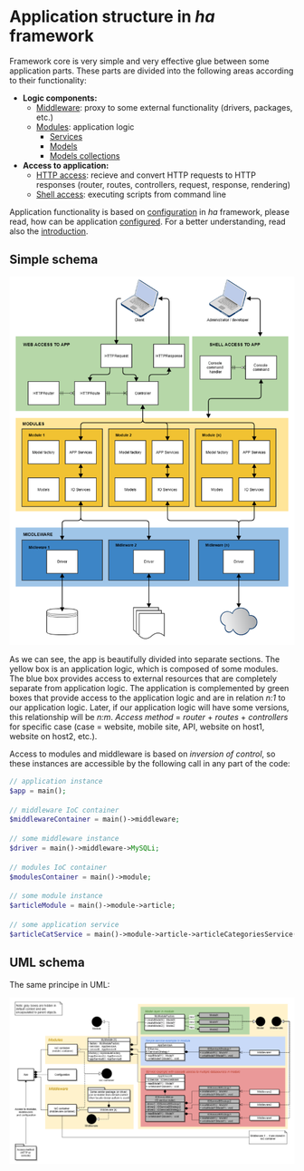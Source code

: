 # Application structure in *ha* framework

Framework core is very simple and very effective glue between some application parts. These parts are divided into the following areas according to their functionality:

- **Logic components:**
  - [Middleware](middleware.md): proxy to some external functionality (drivers, packages, etc.)
  - [Modules](modules.md): application logic
    - [Services](services.md)
    - [Models](models.md)
    - [Models collections](models-collections.md)
- **Access to application:**
  - [HTTP access](docs/http-routing.md): recieve and convert HTTP requests to HTTP responses (router, routes, controllers, request, response, rendering)
  - [Shell access](docs/shell.md): executing scripts from command line
 
Application functionality is based on [configuration](app-configuration.md) in *ha* framework, please read, how can be application [configured](docs/app-configuration.md). For a better understanding, read also the [introduction](introduction.md).

## Simple schema

![App components](schema/app-component.png "App components")

As we can see, the app is beautifully divided into separate sections. The yellow box is an application logic, which is composed of some modules. The blue box provides access to external resources that are completely separate from application logic. The application is complemented by green boxes that provide access to the application logic and are in relation *n:1* to our application logic. Later, if our application logic will have some versions, this relationship will be *n:m*. *Access method* = *router* + *routes* + *controllers* for specific case (case = website, mobile site, API, website on host1, website on host2, etc.).

Access to modules and middleware is based on *inversion of control*, so these instances are accessible by the following call in any part of the code:

```php
// application instance
$app = main();

// middleware IoC container
$middlewareContainer = main()->middleware;

// some middleware instance
$driver = main()->middleware->MySQLi;

// modules IoC container
$modulesContainer = main()->module;

// some module instance
$articleModule = main()->module->article;

// some application service
$articleCatService = main()->module->article->articleCategoriesService();
```


## UML schema

The same principe in UML:

![UML app schema](schema/app-schema.png "UML app schema")